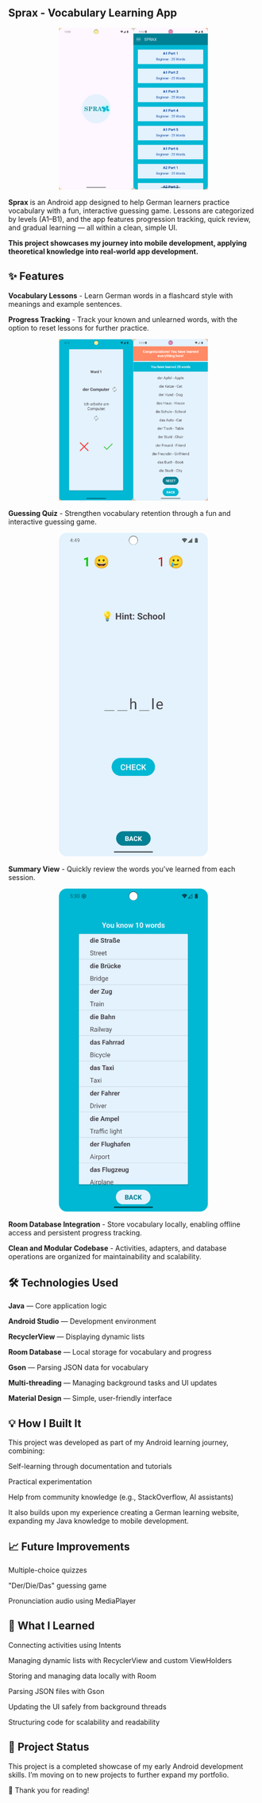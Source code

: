## Sprax - Vocabulary Learning App

<p align="center"> <img src="screenshots/sprax_main.png" alt="Main Screen" width="300"/> </p>

**Sprax** is an Android app designed to help German learners practice vocabulary with a fun, interactive guessing game. Lessons are categorized by levels (A1–B1), and the app features progression tracking, quick review, and gradual learning — all within a clean, simple UI.

**This project showcases my journey into mobile development, applying theoretical knowledge into real-world app development.**

## ✨ Features

**Vocabulary Lessons** - Learn German words in a flashcard style with meanings and example sentences.

**Progress Tracking** - Track your known and unlearned words, with the option to reset lessons for further practice.

<p align="center"> <img src="screenshots/flashcard.png" alt="Flashcard Screen" width="300"/> </p>

**Guessing Quiz** - Strengthen vocabulary retention through a fun and interactive guessing game.

<p align="center"> <img src="screenshots/quiz.png" alt="Quiz Screen" width="300"/> </p>

**Summary View** - Quickly review the words you’ve learned from each session.

<p align="center"> <img src="screenshots/words_learned_summary.png" alt="Summary Screen" width="300"/> </p>
 

**Room Database Integration** - Store vocabulary locally, enabling offline access and persistent progress tracking.

**Clean and Modular Codebase** - Activities, adapters, and database operations are organized for maintainability and scalability.


## 🛠️ Technologies Used

**Java** — Core application logic

**Android Studio** — Development environment

**RecyclerView** — Displaying dynamic lists

**Room Database** — Local storage for vocabulary and progress

**Gson** — Parsing JSON data for vocabulary

**Multi-threading** — Managing background tasks and UI updates

**Material Design** — Simple, user-friendly interface

## 💡 How I Built It

This project was developed as part of my Android learning journey, combining:

Self-learning through documentation and tutorials

Practical experimentation

Help from community knowledge (e.g., StackOverflow, AI assistants)

It also builds upon my experience creating a German learning website, expanding my Java knowledge to mobile development.

## 📈 Future Improvements

Multiple-choice quizzes

"Der/Die/Das" guessing game

Pronunciation audio using MediaPlayer

## 📖 What I Learned

Connecting activities using Intents

Managing dynamic lists with RecyclerView and custom ViewHolders

Storing and managing data locally with Room

Parsing JSON files with Gson

Updating the UI safely from background threads

Structuring code for scalability and readability

## 📂 Project Status

This project is a completed showcase of my early Android development skills. I’m moving on to new projects to further expand my portfolio.

🌟 Thank you for reading!
